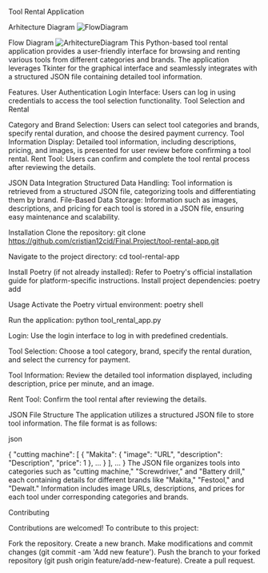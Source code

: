 Tool Rental Application

Arhitecture Diagram
 ![FlowDiagram](C:\Users\Dell\PycharmProjects\Poetry_Project\ArhitectureDiagram.png)

Flow Diagram
![ArhitectureDiagram](C:\Users\Dell\PycharmProjects\Poetry_Project\FlowDiagram.png)
This Python-based tool rental application provides a user-friendly interface for browsing and renting various tools from different categories and brands. The application leverages Tkinter for the graphical interface and seamlessly integrates with a structured JSON file containing detailed tool information.

Features.
User Authentication
Login Interface: Users can log in using credentials to access the tool selection functionality.
Tool Selection and Rental

Category and Brand Selection: Users can select tool categories and brands, specify rental duration, and choose the desired payment currency.
Tool Information Display: Detailed tool information, including descriptions, pricing, and images, is presented for user review before confirming a tool rental.
Rent Tool: Users can confirm and complete the tool rental process after reviewing the details.

JSON Data Integration
Structured Data Handling: Tool information is retrieved from a structured JSON file, categorizing tools and differentiating them by brand.
File-Based Data Storage: Information such as images, descriptions, and pricing for each tool is stored in a JSON file, ensuring easy maintenance and scalability.


Installation
Clone the repository:
git clone https://github.com/cristian12cid/Final.Project/tool-rental-app.git

Navigate to the project directory:
cd tool-rental-app

Install Poetry (if not already installed):
Refer to Poetry's official installation guide for platform-specific instructions.
Install project dependencies:
poetry add


Usage
Activate the Poetry virtual environment:
poetry shell

Run the application:
python tool_rental_app.py


Login: Use the login interface to log in with predefined credentials.

Tool Selection: Choose a tool category, brand, specify the rental duration, and select the currency for payment.

Tool Information: Review the detailed tool information displayed, including description, price per minute, and an image.

Rent Tool: Confirm the tool rental after reviewing the details.

JSON File Structure
The application utilizes a structured JSON file to store tool information. The file format is as follows:

json

{
    "cutting machine": [
        {
            "Makita": {
                "image": "URL",
                "description": "Description",
                "price": 1
            },
            ...
        }
    ],
    ...
}
The JSON file organizes tools into categories such as "cutting machine," "Screwdriver," and "Battery drill," each containing details for different brands like "Makita," "Festool," and "Dewalt." Information includes image URLs, descriptions, and prices for each tool under corresponding categories and brands.



Contributing

Contributions are welcomed! To contribute to this project:

Fork the repository.
Create a new branch.
Make modifications and commit changes (git commit -am 'Add new feature').
Push the branch to your forked repository (git push origin feature/add-new-feature).
Create a pull request.